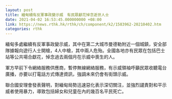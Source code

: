 ```yaml
---
layout: post
title: 緬甸續有反軍事政變示威　有民眾獻花悼念逝世人士
date: 2021-04-02 16:53:45.000000000 +08:00
link: https://news.rthk.hk/rthk/ch/component/k2/1583962-20210402.htm
categories: rthk
---
```


緬甸多處繼續有反軍事政變示威，其中在第二大城市曼德勒附近一個城鎮，安全部隊據報向遊行人士開槍，4人中槍，其中兩人危殆。全國各地亦有民眾在包括巴士站等公共場合獻花，悼念過去兩個月在示威中喪生的人。

軍方早前下令網絡服務供應商，暫停無線網絡服務，有示威領袖呼籲民眾收聽電台廣播，亦要以打電話方式傳達資訊，強調未來仍會有街頭示威。

聯合國安理會發表聲明，對緬甸局勢迅速惡化表示深切關注，並強烈譴責對和平示威者使用暴力，導致包括婦女和兒童在內的幾百名平民死亡。
